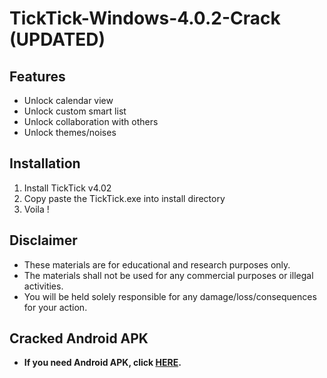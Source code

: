 # TickTick-Windows-4.0.2-Crack (UPDATED)
Features
----------
- Unlock calendar view
- Unlock custom smart list
- Unlock collaboration with others
- Unlock themes/noises

Installation
------------
1. Install TickTick v4.02
2. Copy paste the TickTick.exe into install directory
3. Voila !

Disclaimer
-------------
- These materials are for educational and research purposes only.
- The materials shall not be used for any commercial purposes or illegal activities.
- You will be held solely responsible for any damage/loss/consequences for your action.

Cracked Android APK
-------------
- __If you need Android APK, click [HERE](https://bit.ly/ticktickapk).__
